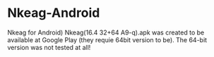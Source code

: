 # Nkeag-Android
Nkeag for Android)
Nkeag(16.4 32+64 A9-q).apk was created to be available at Google Play (they requie 64bit version to be). The 64-bit version was not tested at all!
